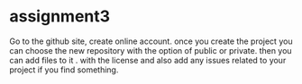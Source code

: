 # assignment3 
Go to the github site, create online account. once you create the project you can choose the new repository with the option of public or private. then you can add files to it . with the license and also add any issues related to your project if you find something.
